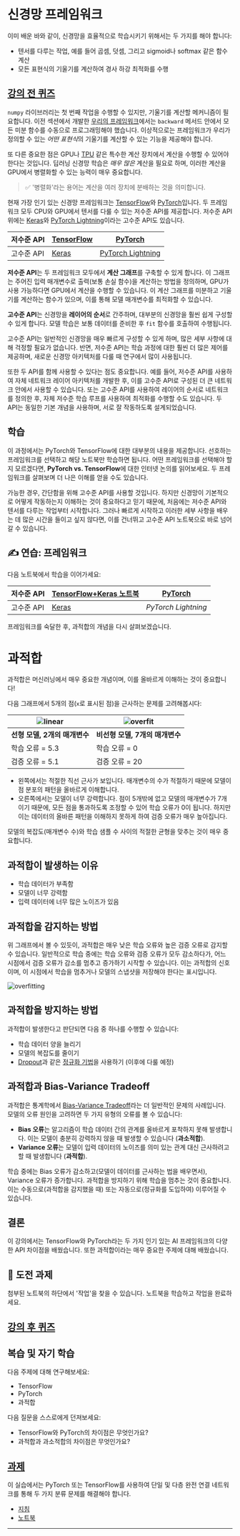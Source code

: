 <!--
CO_OP_TRANSLATOR_METADATA:
{
  "original_hash": "ddd216f558a255260a9374008002c971",
  "translation_date": "2025-09-23T13:23:13+00:00",
  "source_file": "lessons/3-NeuralNetworks/05-Frameworks/README.md",
  "language_code": "ko"
}
-->
# 신경망 프레임워크

이미 배운 바와 같이, 신경망을 효율적으로 학습시키기 위해서는 두 가지를 해야 합니다:

* 텐서를 다루는 작업, 예를 들어 곱셈, 덧셈, 그리고 sigmoid나 softmax 같은 함수 계산
* 모든 표현식의 기울기를 계산하여 경사 하강 최적화를 수행

## [강의 전 퀴즈](https://ff-quizzes.netlify.app/en/ai/quiz/9)

`numpy` 라이브러리는 첫 번째 작업을 수행할 수 있지만, 기울기를 계산할 메커니즘이 필요합니다. 이전 섹션에서 개발한 [우리의 프레임워크](../04-OwnFramework/OwnFramework.ipynb)에서는 `backward` 메서드 안에서 모든 미분 함수를 수동으로 프로그래밍해야 했습니다. 이상적으로는 프레임워크가 우리가 정의할 수 있는 *어떤 표현식*의 기울기를 계산할 수 있는 기능을 제공해야 합니다.

또 다른 중요한 점은 GPU나 [TPU](https://en.wikipedia.org/wiki/Tensor_Processing_Unit) 같은 특수한 계산 장치에서 계산을 수행할 수 있어야 한다는 것입니다. 딥러닝 신경망 학습은 *매우 많은* 계산을 필요로 하며, 이러한 계산을 GPU에서 병렬화할 수 있는 능력이 매우 중요합니다.

> ✅ '병렬화'라는 용어는 계산을 여러 장치에 분배하는 것을 의미합니다.

현재 가장 인기 있는 신경망 프레임워크는 [TensorFlow](http://TensorFlow.org)와 [PyTorch](https://pytorch.org/)입니다. 두 프레임워크 모두 CPU와 GPU에서 텐서를 다룰 수 있는 저수준 API를 제공합니다. 저수준 API 위에는 [Keras](https://keras.io/)와 [PyTorch Lightning](https://pytorchlightning.ai/)이라는 고수준 API도 있습니다.

저수준 API | [TensorFlow](http://TensorFlow.org) | [PyTorch](https://pytorch.org/)
------------|-------------------------------------|--------------------------------
고수준 API  | [Keras](https://keras.io/) | [PyTorch Lightning](https://pytorchlightning.ai/)

**저수준 API**는 두 프레임워크 모두에서 **계산 그래프**를 구축할 수 있게 합니다. 이 그래프는 주어진 입력 매개변수로 출력(보통 손실 함수)을 계산하는 방법을 정의하며, GPU가 사용 가능하다면 GPU에서 계산을 수행할 수 있습니다. 이 계산 그래프를 미분하고 기울기를 계산하는 함수가 있으며, 이를 통해 모델 매개변수를 최적화할 수 있습니다.

**고수준 API**는 신경망을 **레이어의 순서**로 간주하며, 대부분의 신경망을 훨씬 쉽게 구성할 수 있게 합니다. 모델 학습은 보통 데이터를 준비한 후 `fit` 함수를 호출하여 수행됩니다.

고수준 API는 일반적인 신경망을 매우 빠르게 구성할 수 있게 하며, 많은 세부 사항에 대해 걱정할 필요가 없습니다. 반면, 저수준 API는 학습 과정에 대한 훨씬 더 많은 제어를 제공하며, 새로운 신경망 아키텍처를 다룰 때 연구에서 많이 사용됩니다.

또한 두 API를 함께 사용할 수 있다는 점도 중요합니다. 예를 들어, 저수준 API를 사용하여 자체 네트워크 레이어 아키텍처를 개발한 후, 이를 고수준 API로 구성된 더 큰 네트워크 안에서 사용할 수 있습니다. 또는 고수준 API를 사용하여 레이어의 순서로 네트워크를 정의한 후, 자체 저수준 학습 루프를 사용하여 최적화를 수행할 수도 있습니다. 두 API는 동일한 기본 개념을 사용하며, 서로 잘 작동하도록 설계되었습니다.

## 학습

이 과정에서는 PyTorch와 TensorFlow에 대한 대부분의 내용을 제공합니다. 선호하는 프레임워크를 선택하고 해당 노트북만 학습하면 됩니다. 어떤 프레임워크를 선택해야 할지 모르겠다면, **PyTorch vs. TensorFlow**에 대한 인터넷 논의를 읽어보세요. 두 프레임워크를 살펴보며 더 나은 이해를 얻을 수도 있습니다.

가능한 경우, 간단함을 위해 고수준 API를 사용할 것입니다. 하지만 신경망이 기본적으로 어떻게 작동하는지 이해하는 것이 중요하다고 믿기 때문에, 처음에는 저수준 API와 텐서를 다루는 작업부터 시작합니다. 그러나 빠르게 시작하고 이러한 세부 사항을 배우는 데 많은 시간을 들이고 싶지 않다면, 이를 건너뛰고 고수준 API 노트북으로 바로 넘어갈 수 있습니다.

## ✍️ 연습: 프레임워크

다음 노트북에서 학습을 이어가세요:

저수준 API | [TensorFlow+Keras 노트북](IntroKerasTF.ipynb) | [PyTorch](IntroPyTorch.ipynb)
------------|-------------------------------------|--------------------------------
고수준 API  | [Keras](IntroKeras.ipynb) | *PyTorch Lightning*

프레임워크를 숙달한 후, 과적합의 개념을 다시 살펴보겠습니다.

# 과적합

과적합은 머신러닝에서 매우 중요한 개념이며, 이를 올바르게 이해하는 것이 중요합니다!

다음 그래프에서 5개의 점(`x`로 표시된 점)을 근사하는 문제를 고려해봅시다:

![linear](../../../../../translated_images/overfit1.f24b71c6f652e59e6bed7245ffbeaecc3ba320e16e2221f6832b432052c4da43.ko.jpg) | ![overfit](../../../../../translated_images/overfit2.131f5800ae10ca5e41d12a411f5f705d9ee38b1b10916f284b787028dd55cc1c.ko.jpg)
-------------------------|--------------------------
**선형 모델, 2개의 매개변수** | **비선형 모델, 7개의 매개변수**
학습 오류 = 5.3 | 학습 오류 = 0
검증 오류 = 5.1 | 검증 오류 = 20

* 왼쪽에서는 적절한 직선 근사가 보입니다. 매개변수의 수가 적절하기 때문에 모델이 점 분포의 패턴을 올바르게 이해합니다.
* 오른쪽에서는 모델이 너무 강력합니다. 점이 5개밖에 없고 모델의 매개변수가 7개이기 때문에, 모든 점을 통과하도록 조정할 수 있어 학습 오류가 0이 됩니다. 하지만 이는 데이터의 올바른 패턴을 이해하지 못하게 하여 검증 오류가 매우 높아집니다.

모델의 복잡도(매개변수 수)와 학습 샘플 수 사이의 적절한 균형을 맞추는 것이 매우 중요합니다.

## 과적합이 발생하는 이유

  * 학습 데이터가 부족함
  * 모델이 너무 강력함
  * 입력 데이터에 너무 많은 노이즈가 있음

## 과적합을 감지하는 방법

위 그래프에서 볼 수 있듯이, 과적합은 매우 낮은 학습 오류와 높은 검증 오류로 감지할 수 있습니다. 일반적으로 학습 중에는 학습 오류와 검증 오류가 모두 감소하다가, 어느 시점에서 검증 오류가 감소를 멈추고 증가하기 시작할 수 있습니다. 이는 과적합의 신호이며, 이 시점에서 학습을 멈추거나 모델의 스냅샷을 저장해야 한다는 표시입니다.

![overfitting](../../../../../translated_images/Overfitting.408ad91cd90b4371d0a81f4287e1409c359751adeb1ae450332af50e84f08c3e.ko.png)

## 과적합을 방지하는 방법

과적합이 발생한다고 판단되면 다음 중 하나를 수행할 수 있습니다:

 * 학습 데이터 양을 늘리기
 * 모델의 복잡도를 줄이기
 * [Dropout](../../4-ComputerVision/08-TransferLearning/TrainingTricks.md#Dropout)과 같은 [정규화 기법](../../4-ComputerVision/08-TransferLearning/TrainingTricks.md)을 사용하기 (이후에 다룰 예정)

## 과적합과 Bias-Variance Tradeoff

과적합은 통계학에서 [Bias-Variance Tradeoff](https://en.wikipedia.org/wiki/Bias%E2%80%93variance_tradeoff)라는 더 일반적인 문제의 사례입니다. 모델의 오류 원인을 고려하면 두 가지 유형의 오류를 볼 수 있습니다:

* **Bias 오류**는 알고리즘이 학습 데이터 간의 관계를 올바르게 포착하지 못해 발생합니다. 이는 모델이 충분히 강력하지 않을 때 발생할 수 있습니다 (**과소적합**).
* **Variance 오류**는 모델이 입력 데이터의 노이즈를 의미 있는 관계 대신 근사하려고 할 때 발생합니다 (**과적합**).

학습 중에는 Bias 오류가 감소하고(모델이 데이터를 근사하는 법을 배우면서), Variance 오류가 증가합니다. 과적합을 방지하기 위해 학습을 멈추는 것이 중요합니다. 이는 수동으로(과적합을 감지했을 때) 또는 자동으로(정규화를 도입하여) 이루어질 수 있습니다.

## 결론

이 강의에서는 TensorFlow와 PyTorch라는 두 가지 인기 있는 AI 프레임워크의 다양한 API 차이점을 배웠습니다. 또한 과적합이라는 매우 중요한 주제에 대해 배웠습니다.

## 🚀 도전 과제

첨부된 노트북의 하단에서 '작업'을 찾을 수 있습니다. 노트북을 학습하고 작업을 완료하세요.

## [강의 후 퀴즈](https://ff-quizzes.netlify.app/en/ai/quiz/10)

## 복습 및 자기 학습

다음 주제에 대해 연구해보세요:

- TensorFlow
- PyTorch
- 과적합

다음 질문을 스스로에게 던져보세요:

- TensorFlow와 PyTorch의 차이점은 무엇인가요?
- 과적합과 과소적합의 차이점은 무엇인가요?

## [과제](lab/README.md)

이 실습에서는 PyTorch 또는 TensorFlow를 사용하여 단일 및 다층 완전 연결 네트워크를 통해 두 가지 분류 문제를 해결해야 합니다.

* [지침](lab/README.md)
* [노트북](lab/LabFrameworks.ipynb)

---

